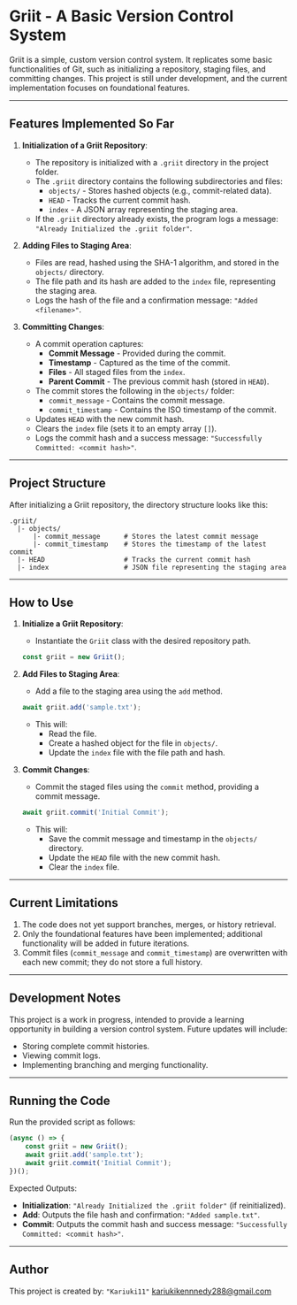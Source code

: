 # Griit - A Basic Version Control System

Griit is a simple, custom version control system. It replicates some basic functionalities of Git, such as initializing a repository, staging files, and committing changes. This project is still under development, and the current implementation focuses on foundational features.

---

## Features Implemented So Far

1. **Initialization of a Griit Repository**:
   - The repository is initialized with a `.griit` directory in the project folder.
   - The `.griit` directory contains the following subdirectories and files:
     - `objects/` - Stores hashed objects (e.g., commit-related data).
     - `HEAD` - Tracks the current commit hash.
     - `index` - A JSON array representing the staging area.
   - If the `.griit` directory already exists, the program logs a message:
     `"Already Initialized the .griit folder"`.

2. **Adding Files to Staging Area**:
   - Files are read, hashed using the SHA-1 algorithm, and stored in the `objects/` directory.
   - The file path and its hash are added to the `index` file, representing the staging area.
   - Logs the hash of the file and a confirmation message:
     `"Added <filename>"`.

3. **Committing Changes**:
   - A commit operation captures:
     - **Commit Message** - Provided during the commit.
     - **Timestamp** - Captured as the time of the commit.
     - **Files** - All staged files from the `index`.
     - **Parent Commit** - The previous commit hash (stored in `HEAD`).
   - The commit stores the following in the `objects/` folder:
     - `commit_message` - Contains the commit message.
     - `commit_timestamp` - Contains the ISO timestamp of the commit.
   - Updates `HEAD` with the new commit hash.
   - Clears the `index` file (sets it to an empty array `[]`).
   - Logs the commit hash and a success message:
     `"Successfully Committed: <commit hash>"`.

---

## Project Structure

After initializing a Griit repository, the directory structure looks like this:

```
.griit/
  |- objects/
      |- commit_message      # Stores the latest commit message
      |- commit_timestamp    # Stores the timestamp of the latest commit
  |- HEAD                    # Tracks the current commit hash
  |- index                   # JSON file representing the staging area
```

---

## How to Use

1. **Initialize a Griit Repository**:
   - Instantiate the `Griit` class with the desired repository path.
   ```javascript
   const griit = new Griit();
   ```

2. **Add Files to Staging Area**:
   - Add a file to the staging area using the `add` method.
   ```javascript
   await griit.add('sample.txt');
   ```
   - This will:
     - Read the file.
     - Create a hashed object for the file in `objects/`.
     - Update the `index` file with the file path and hash.

3. **Commit Changes**:
   - Commit the staged files using the `commit` method, providing a commit message.
   ```javascript
   await griit.commit('Initial Commit');
   ```
   - This will:
     - Save the commit message and timestamp in the `objects/` directory.
     - Update the `HEAD` file with the new commit hash.
     - Clear the `index` file.

---

## Current Limitations

1. The code does not yet support branches, merges, or history retrieval.
2. Only the foundational features have been implemented; additional functionality will be added in future iterations.
3. Commit files (`commit_message` and `commit_timestamp`) are overwritten with each new commit; they do not store a full history.

---

## Development Notes

This project is a work in progress, intended to provide a learning opportunity in building a version control system. Future updates will include:
- Storing complete commit histories.
- Viewing commit logs.
- Implementing branching and merging functionality.

---

## Running the Code

Run the provided script as follows:

```javascript
(async () => {
    const griit = new Griit();
    await griit.add('sample.txt');
    await griit.commit('Initial Commit');
})();
```

Expected Outputs:
- **Initialization**: `"Already Initialized the .griit folder"` (if reinitialized).
- **Add**: Outputs the file hash and confirmation: `"Added sample.txt"`.
- **Commit**: Outputs the commit hash and success message: `"Successfully Committed: <commit hash>"`.

---

## Author
This project is created by:
        `"Kariuki11"`
        kariukikennnedy288@gmail.com